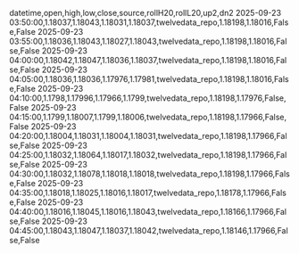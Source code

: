 datetime,open,high,low,close,source,rollH20,rollL20,up2,dn2
2025-09-23 03:50:00,1.18037,1.18043,1.18031,1.18037,twelvedata_repo,1.18198,1.18016,False,False
2025-09-23 03:55:00,1.18036,1.18043,1.18027,1.18043,twelvedata_repo,1.18198,1.18016,False,False
2025-09-23 04:00:00,1.18042,1.18047,1.18036,1.18037,twelvedata_repo,1.18198,1.18016,False,False
2025-09-23 04:05:00,1.18036,1.18036,1.17976,1.17981,twelvedata_repo,1.18198,1.18016,False,False
2025-09-23 04:10:00,1.1798,1.17996,1.17966,1.1799,twelvedata_repo,1.18198,1.17976,False,False
2025-09-23 04:15:00,1.1799,1.18007,1.1799,1.18006,twelvedata_repo,1.18198,1.17966,False,False
2025-09-23 04:20:00,1.18004,1.18031,1.18004,1.18031,twelvedata_repo,1.18198,1.17966,False,False
2025-09-23 04:25:00,1.18032,1.18064,1.18017,1.18032,twelvedata_repo,1.18198,1.17966,False,False
2025-09-23 04:30:00,1.18032,1.18078,1.18018,1.18018,twelvedata_repo,1.18198,1.17966,False,False
2025-09-23 04:35:00,1.18018,1.18025,1.18016,1.18017,twelvedata_repo,1.18178,1.17966,False,False
2025-09-23 04:40:00,1.18016,1.18045,1.18016,1.18043,twelvedata_repo,1.18166,1.17966,False,False
2025-09-23 04:45:00,1.18043,1.18047,1.18037,1.18042,twelvedata_repo,1.18146,1.17966,False,False
